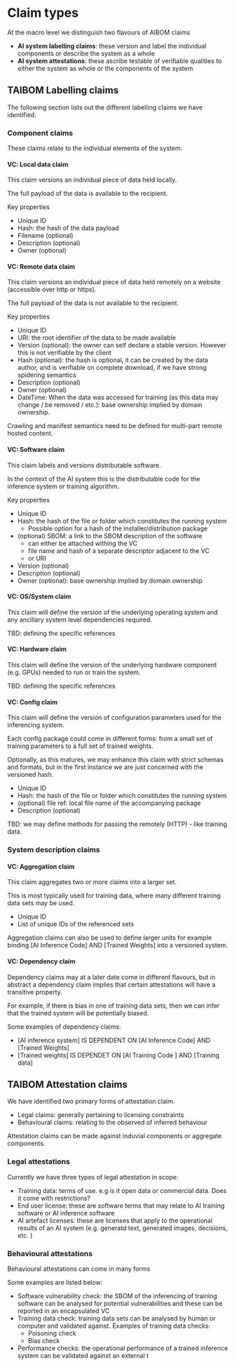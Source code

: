 # Claim types

At the macro level we distinguish two flavours of AIBOM claims

* **AI system labelling claims**: these version and label the individual components or describe the system as a whole
* **AI system attestations**: these ascribe testable of verifiable qualities to either the system as whole or the components of the system



## TAIBOM Labelling claims

The following section lists out the different labelling claims we have identified.

### Component claims

These claims relate to the individual elements of the system.

#### VC: Local data claim

This claim versions an individual piece of data held locally.

The full payload of the data is available to the recipient.

Key properties

* Unique ID
* Hash: the hash of the data payload
* Filename (optional)
* Description (optional)
* Owner (optional)

#### VC: Remote data claim

This claim versions an individual piece of data held remotely on a website (accessible over http or https).

The full payload of the data is not available to the recipient.

Key properties

* Unique ID
* URI: the root identifier of the data to be made available  
* Version (optional): the owner can self declare a stable version. However this is not verifiable by the client 
* Hash (optional): the hash is optional, it can be created by the data author, and is verifiable on complete download, if we have strong spidering semantics 
* Description (optional)
* Owner (optional)
* DateTime: When the data was accessed for training (as this data may change / be removed / etc.): base ownership implied by domain ownership.

Crawling and manifest semantics need to be defined for multi-part remote hosted content.

#### VC: Software claim

This claim labels and versions distributable software.

In the context of the AI system this is the distributable code for the inference system or training algorithm.

Key properties

* Unique ID
* Hash: the hash of the file or folder which constitutes the running system
  * Possible option for a hash of the installer/distribution package  
* (optional) SBOM: a link to the SBOM description of the software
  * can either be attached withing the VC
  * file name and hash of a separate descriptor adjacent to the VC
  * or URI 
* Version (optional)
* Description (optional)
* Owner (optional): base ownership implied by domain ownership

#### VC: OS/System claim

This claim will define the version of the underlying operating system and any ancillary system level dependencies required.

TBD: defining the specific references 

#### VC: Hardware claim

This claim will define the version of the underlying hardware component (e.g. GPUs) needed to run or train the system.

TBD: defining the specific references 



#### VC: Config claim

This claim will define the version of configuration parameters used for the inferencing system.

Each config package could come in different forms: from a small set of training parameters to a full set of trained weights.

Optionally, as this matures, we may enhance this claim with strict schemas and formats, but in the first instance we are just concerned with the versioned hash.

* Unique ID
* Hash: the hash of the file or folder which constitutes the running system
* (optional) file ref: local file name of the accompanying package 
* Description (optional)

TBD: we may define methods for passing the remotely (HTTP) - like training data.



### System description claims

#### VC: Aggregation claim

This claim aggregates two or more claims into a larger set.

This is most typically used for training data, where many different training data sets may be used.

* Unique ID
* List of unique IDs of the referenced sets

Aggregation claims can also be used to define larger units for example binding [AI Inference Code] AND [Trained Weights] into a versioned system. 



#### VC: Dependency claim

Dependency claims may at a later date come in different flavours, but in abstract a dependency claim implies that certain attestations will have a transitive property.

For example, if there is bias in one of training data sets, then we can infer that the trained system will be potentially biased.

Some examples of dependency claims:

* [AI inference system] IS DEPENDENT ON [AI Inference Code] AND [Trained Weights]
* [Trained weights]  IS DEPENDET ON [AI Training Code ] AND [Training data]

 

## TAIBOM Attestation claims

We have identified two primary forms of attestation claim.

* Legal claims: generally pertaining to licensing constraints
* Behavioural claims: relating to the observed of inferred behaviour

Attestation claims can be made against induvial components or aggregate components.

### Legal attestations

Currently we have three types of legal attestation in scope:

* Training data: terms of use. e.g is it open data or commercial data. Does it come with restrictions?
* End user license: these are software terms that may relate to AI training software or AI inference software
* AI artefact licenses: these are licenses that apply to the operational results of an AI system (e.g. generatd text, generated images, decisions, etc. )



### Behavioural attestations

Behavioural attestations can come in many forms

Some examples are listed below:

* Software vulnerability check: the SBOM of the inferencing of training software can be analysed for potential vulnerabilities and these can be reported in an encapsulated VC
* Training data check: training data sets can be analysed by human or computer and validated against. Examples of training data checks:
  * Poisoning check
  * Bias check 
* Performance checks: the operational performance of a trained inference system can be validated against an external t
